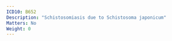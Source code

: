 ```yaml
---
ICD10: B652
Description: "Schistosomiasis due to Schistosoma japonicum"
Matters: No
Weight: 0
---
```

